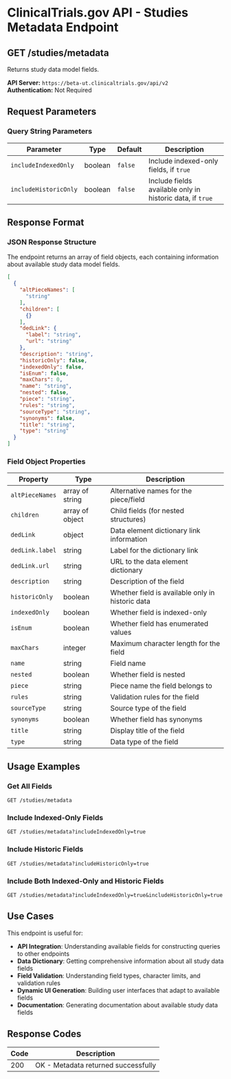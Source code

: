 # ClinicalTrials.gov API - Studies Metadata Endpoint

## GET /studies/metadata

Returns study data model fields.

**API Server:** `https://beta-ut.clinicaltrials.gov/api/v2`  
**Authentication:** Not Required

## Request Parameters

### Query String Parameters

| Parameter | Type | Default | Description |
|-----------|------|---------|-------------|
| `includeIndexedOnly` | boolean | `false` | Include indexed-only fields, if `true` |
| `includeHistoricOnly` | boolean | `false` | Include fields available only in historic data, if `true` |

## Response Format

### JSON Response Structure

The endpoint returns an array of field objects, each containing information about available study data model fields.

```json
[
  {
    "altPieceNames": [
      "string"
    ],
    "children": [
      {}
    ],
    "dedLink": {
      "label": "string",
      "url": "string"
    },
    "description": "string",
    "historicOnly": false,
    "indexedOnly": false,
    "isEnum": false,
    "maxChars": 0,
    "name": "string",
    "nested": false,
    "piece": "string",
    "rules": "string",
    "sourceType": "string",
    "synonyms": false,
    "title": "string",
    "type": "string"
  }
]
```

### Field Object Properties

| Property | Type | Description |
|----------|------|-------------|
| `altPieceNames` | array of string | Alternative names for the piece/field |
| `children` | array of object | Child fields (for nested structures) |
| `dedLink` | object | Data element dictionary link information |
| `dedLink.label` | string | Label for the dictionary link |
| `dedLink.url` | string | URL to the data element dictionary |
| `description` | string | Description of the field |
| `historicOnly` | boolean | Whether field is available only in historic data |
| `indexedOnly` | boolean | Whether field is indexed-only |
| `isEnum` | boolean | Whether field has enumerated values |
| `maxChars` | integer | Maximum character length for the field |
| `name` | string | Field name |
| `nested` | boolean | Whether field is nested |
| `piece` | string | Piece name the field belongs to |
| `rules` | string | Validation rules for the field |
| `sourceType` | string | Source type of the field |
| `synonyms` | boolean | Whether field has synonyms |
| `title` | string | Display title of the field |
| `type` | string | Data type of the field |

## Usage Examples

### Get All Fields
```
GET /studies/metadata
```

### Include Indexed-Only Fields
```
GET /studies/metadata?includeIndexedOnly=true
```

### Include Historic Fields
```
GET /studies/metadata?includeHistoricOnly=true
```

### Include Both Indexed-Only and Historic Fields
```
GET /studies/metadata?includeIndexedOnly=true&includeHistoricOnly=true
```

## Use Cases

This endpoint is useful for:

- **API Integration**: Understanding available fields for constructing queries to other endpoints
- **Data Dictionary**: Getting comprehensive information about all study data fields
- **Field Validation**: Understanding field types, character limits, and validation rules
- **Dynamic UI Generation**: Building user interfaces that adapt to available fields
- **Documentation**: Generating documentation about available study data fields

## Response Codes

| Code | Description |
|------|-------------|
| 200 | OK - Metadata returned successfully |
